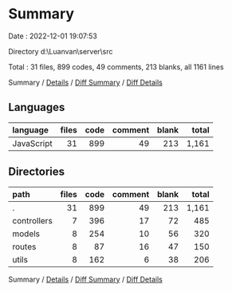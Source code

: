 # Summary

Date : 2022-12-01 19:07:53

Directory d:\\Luanvan\\server\\src

Total : 31 files,  899 codes, 49 comments, 213 blanks, all 1161 lines

Summary / [Details](details.md) / [Diff Summary](diff.md) / [Diff Details](diff-details.md)

## Languages
| language | files | code | comment | blank | total |
| :--- | ---: | ---: | ---: | ---: | ---: |
| JavaScript | 31 | 899 | 49 | 213 | 1,161 |

## Directories
| path | files | code | comment | blank | total |
| :--- | ---: | ---: | ---: | ---: | ---: |
| . | 31 | 899 | 49 | 213 | 1,161 |
| controllers | 7 | 396 | 17 | 72 | 485 |
| models | 8 | 254 | 10 | 56 | 320 |
| routes | 8 | 87 | 16 | 47 | 150 |
| utils | 8 | 162 | 6 | 38 | 206 |

Summary / [Details](details.md) / [Diff Summary](diff.md) / [Diff Details](diff-details.md)